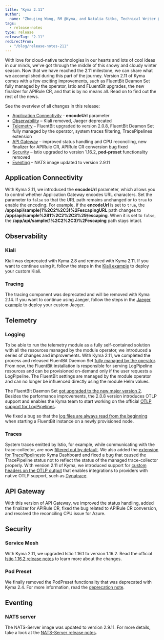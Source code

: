 ```yaml
---
title: "Kyma 2.11"
author:
  name: "Zhoujing Wang, RM @Kyma, and Natalia Sitko, Technical Writer @Kyma"
tags:
  - release-notes 
type: release 
releaseTag: "2.11"
redirectFrom:
  - "/blog/release-notes-211"
---
```


With love for cloud-native technologies in our hearts and lots of cool ideas in our minds, we've got through the middle of this snowy and cloudy winter season. Now that we have reached the 2.11 milestone, we can share what we accomplished during this part of the journey. Version 2.11 of Kyma comes with a few exciting improvements, such as FluentBit Deamon Set fully managed by the operator, Istio and FLuentBit upgrades, the new finalizer for APIRule CR, and that is by no means all. Read on to find out the rest of the news.

<!-- overview -->

See the overview of all changes in this release:

- [Application Connectivity](#application-connectivity) - **encodeUrl** parameter
- [Observability](#observability) – Kiali removed, Jaeger deprecated
- [Telemetry](#telemetry) – FluentBit upgraded to version 2.0.8, FluentBit Deamon Set fully managed by the operator, system traces filtering, TracePipelines extension
- [API Gateway](#api-gateway) – improved status handling and CPU reconciling, new finalizer for APIRule CR, APIRule CR conversion bug fixed
- [Security](#security) – Istio upgraded to version 1.16.2, **pod-preset** functionality removed
- [Eventing](#eventing) – NATS image updated to version 2.9.11

## Application Connectivity 
With Kyma 2.11, we introduced the **encodeUrl** parameter, which allows you to control whether Application Gateway encodes URL characters. Set the parameter to `false` so that the URL path remains unchanged or to `true` to enable the encoding. For example, if the **encodeUrl** is set to `true`, the **/app/api/sample(1%2C2%2C3)%2FescapingURL** path changes to **/app/api/sample%281%2C2%2C3%29/escaping**. When it is set to `false`, the **/app/api/sample(1%2C2%2C3)%2Fescaping** path stays intact. 

## Observability

### Kiali 
Kiali was deprecated with Kyma 2.8 and removed with Kyma 2.11. If you want to continue using it, follow the steps in the [Kiali example](https://github.com/kyma-project/examples/tree/main/kiali) to deploy your custom Kiali. 

### Tracing 
The tracing component was deprecated and will be removed with Kyma 2.14. If you want to continue using Jaeger, follow the steps in the [Jaeger example](https://github.com/kyma-project/examples/tree/main/jaeger) to deploy your custom Jaeger. 
 
## Telemetry

### Logging 
To be able to run the telemetry module as a fully self-contained solution with all the resources managed by the module operator, we introduced a series of changes and improvements. With Kyma 2.11, we completed the process and released FluentBit Daemon Set [fully managed by the operator](https://github.com/kyma-project/kyma/issues/16570). From now, the FluentBit installation is responsible for serving LogPipeline resources and can be provisioned on-demand only if the user requests a LogPipeline. The FluentBit settings are managed by the module operator and can no longer be influenced directly using the module Helm values. 

The FluentBit Daemon Set [got upgraded to the new major version 2](https://github.com/kyma-project/kyma/issues/15932). Besides the performance improvements, the 2.0.8 version introduces OTLP support and enables the Kyma team to start working on the official [OTLP support for LogPipelines](https://github.com/kyma-project/kyma/issues/16307).

We fixed a bug so that the [log files are always read from the beginning](https://github.com/kyma-project/kyma/issues/16645) when starting a FluentBit instance on a newly provisioned node.

### Traces 

System traces emitted by Istio, for example, while communicating with the trace-collector, are now [filtered out by default](https://github.com/kyma-project/kyma/issues/16514). We also added the [extension for TracePipelines](https://github.com/kyma-project/kyma/issues/16393)to Kyma Dashboard and fixed a [bug](https://github.com/kyma-project/kyma/issues/16531) that caused the TracePipeline status not to reflect the status of the managed trace-collector properly. With version 2.11 of Kyma, we introduced support for [custom headers on the OTLP output](https://github.com/kyma-project/kyma/issues/16554) that enables integrations to providers with native OTLP support, such as [Dynatrace](https://www.dynatrace.com/support/help/extend-dynatrace/opentelemetry#tabgroup--opentelemetry--instrument-without-oneagent). 
 
 
## API Gateway

With this version of API Gateway, we improved the status handling, added the finalizer for APIRule CR, fixed the bug related to APIRule CR conversion, and resolved the reconciling CPU issue for Azure.

## Security
 
### Service Mesh 
With Kyma 2.11, we upgraded Istio 1.16.1 to version 1.16.2. Read the official [Istio 1.16.2 release notes](https://istio.io/latest/news/releases/1.16.x/announcing-1.16/upgrade-notes/) to learn more about the changes. 

### Pod Preset 
We finally removed the PodPreset functionality that was deprecated with Kyma 2.4. For more information, read the [deprecation note](https://kyma-project.io/blog/2022/6/30/release-notes-24/#pod-preset-deprecation-note).

## Eventing

### NATS server 
The NATS-Server image was updated to version 2.9.11. For more details, take a look at the [NATS-Server release notes](https://github.com/nats-io/nats-server/releases/tag/v2.9.11).